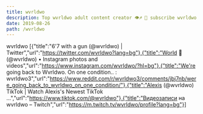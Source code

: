 ```yaml
---
title: wvrldwo
description: Top wvrldwo adult content creator 👁♐️ 👑 subscribe wvrldwo to my porn site below IG wvrldwo
date: 2019-08-26
path: /wvrldwo
---
```


wvrldwo
[{"title":"6'7 with a gun (@wvrldwo) | Twitter","url":"https://twitter.com/wvrldwo?lang=bg"},{"title":"World 🤍 (@wvrldwo) • Instagram photos and videos","url":"https://www.instagram.com/wvrldwo/?hl=bg"},{"title":"We're going back to Wvrldwo. On one condition.. : wvrldwo3","url":"https://www.reddit.com/r/wvrldwo3/comments/jbj7nb/were_going_back_to_wvrldwo_on_one_condition/"},{"title":"Alexis (@wvrldwo) TikTok | Watch Alexis's Newest TikTok ...","url":"https://www.tiktok.com/@wvrldwo"},{"title":"Видеозаписи на wvrldwo – Twitch","url":"https://m.twitch.tv/wvrldwo/profile?lang=bg"}]

